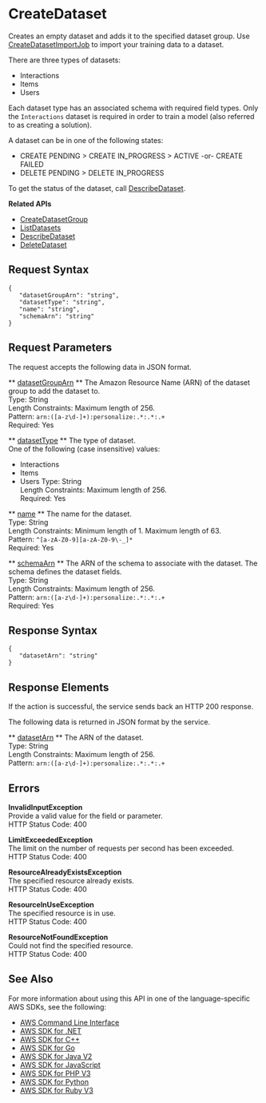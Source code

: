 # CreateDataset<a name="API_CreateDataset"></a>

Creates an empty dataset and adds it to the specified dataset group\. Use [CreateDatasetImportJob](API_CreateDatasetImportJob.md) to import your training data to a dataset\.

There are three types of datasets:
+ Interactions
+ Items
+ Users

Each dataset type has an associated schema with required field types\. Only the `Interactions` dataset is required in order to train a model \(also referred to as creating a solution\)\.

A dataset can be in one of the following states:
+ CREATE PENDING > CREATE IN\_PROGRESS > ACTIVE \-or\- CREATE FAILED
+ DELETE PENDING > DELETE IN\_PROGRESS

To get the status of the dataset, call [DescribeDataset](API_DescribeDataset.md)\.

**Related APIs**
+  [CreateDatasetGroup](API_CreateDatasetGroup.md) 
+  [ListDatasets](API_ListDatasets.md) 
+  [DescribeDataset](API_DescribeDataset.md) 
+  [DeleteDataset](API_DeleteDataset.md) 

## Request Syntax<a name="API_CreateDataset_RequestSyntax"></a>

```
{
   "datasetGroupArn": "string",
   "datasetType": "string",
   "name": "string",
   "schemaArn": "string"
}
```

## Request Parameters<a name="API_CreateDataset_RequestParameters"></a>

The request accepts the following data in JSON format\.

 ** [datasetGroupArn](#API_CreateDataset_RequestSyntax) **   <a name="personalize-CreateDataset-request-datasetGroupArn"></a>
The Amazon Resource Name \(ARN\) of the dataset group to add the dataset to\.  
Type: String  
Length Constraints: Maximum length of 256\.  
Pattern: `arn:([a-z\d-]+):personalize:.*:.*:.+`   
Required: Yes

 ** [datasetType](#API_CreateDataset_RequestSyntax) **   <a name="personalize-CreateDataset-request-datasetType"></a>
The type of dataset\.  
One of the following \(case insensitive\) values:  
+ Interactions
+ Items
+ Users
Type: String  
Length Constraints: Maximum length of 256\.  
Required: Yes

 ** [name](#API_CreateDataset_RequestSyntax) **   <a name="personalize-CreateDataset-request-name"></a>
The name for the dataset\.  
Type: String  
Length Constraints: Minimum length of 1\. Maximum length of 63\.  
Pattern: `^[a-zA-Z0-9][a-zA-Z0-9\-_]*`   
Required: Yes

 ** [schemaArn](#API_CreateDataset_RequestSyntax) **   <a name="personalize-CreateDataset-request-schemaArn"></a>
The ARN of the schema to associate with the dataset\. The schema defines the dataset fields\.  
Type: String  
Length Constraints: Maximum length of 256\.  
Pattern: `arn:([a-z\d-]+):personalize:.*:.*:.+`   
Required: Yes

## Response Syntax<a name="API_CreateDataset_ResponseSyntax"></a>

```
{
   "datasetArn": "string"
}
```

## Response Elements<a name="API_CreateDataset_ResponseElements"></a>

If the action is successful, the service sends back an HTTP 200 response\.

The following data is returned in JSON format by the service\.

 ** [datasetArn](#API_CreateDataset_ResponseSyntax) **   <a name="personalize-CreateDataset-response-datasetArn"></a>
The ARN of the dataset\.  
Type: String  
Length Constraints: Maximum length of 256\.  
Pattern: `arn:([a-z\d-]+):personalize:.*:.*:.+` 

## Errors<a name="API_CreateDataset_Errors"></a>

 **InvalidInputException**   
Provide a valid value for the field or parameter\.  
HTTP Status Code: 400

 **LimitExceededException**   
The limit on the number of requests per second has been exceeded\.  
HTTP Status Code: 400

 **ResourceAlreadyExistsException**   
The specified resource already exists\.  
HTTP Status Code: 400

 **ResourceInUseException**   
The specified resource is in use\.  
HTTP Status Code: 400

 **ResourceNotFoundException**   
Could not find the specified resource\.  
HTTP Status Code: 400

## See Also<a name="API_CreateDataset_SeeAlso"></a>

For more information about using this API in one of the language\-specific AWS SDKs, see the following:
+  [AWS Command Line Interface](https://docs.aws.amazon.com/goto/aws-cli/personalize-2018-05-22/CreateDataset) 
+  [AWS SDK for \.NET](https://docs.aws.amazon.com/goto/DotNetSDKV3/personalize-2018-05-22/CreateDataset) 
+  [AWS SDK for C\+\+](https://docs.aws.amazon.com/goto/SdkForCpp/personalize-2018-05-22/CreateDataset) 
+  [AWS SDK for Go](https://docs.aws.amazon.com/goto/SdkForGoV1/personalize-2018-05-22/CreateDataset) 
+  [AWS SDK for Java V2](https://docs.aws.amazon.com/goto/SdkForJavaV2/personalize-2018-05-22/CreateDataset) 
+  [AWS SDK for JavaScript](https://docs.aws.amazon.com/goto/AWSJavaScriptSDK/personalize-2018-05-22/CreateDataset) 
+  [AWS SDK for PHP V3](https://docs.aws.amazon.com/goto/SdkForPHPV3/personalize-2018-05-22/CreateDataset) 
+  [AWS SDK for Python](https://docs.aws.amazon.com/goto/boto3/personalize-2018-05-22/CreateDataset) 
+  [AWS SDK for Ruby V3](https://docs.aws.amazon.com/goto/SdkForRubyV3/personalize-2018-05-22/CreateDataset) 